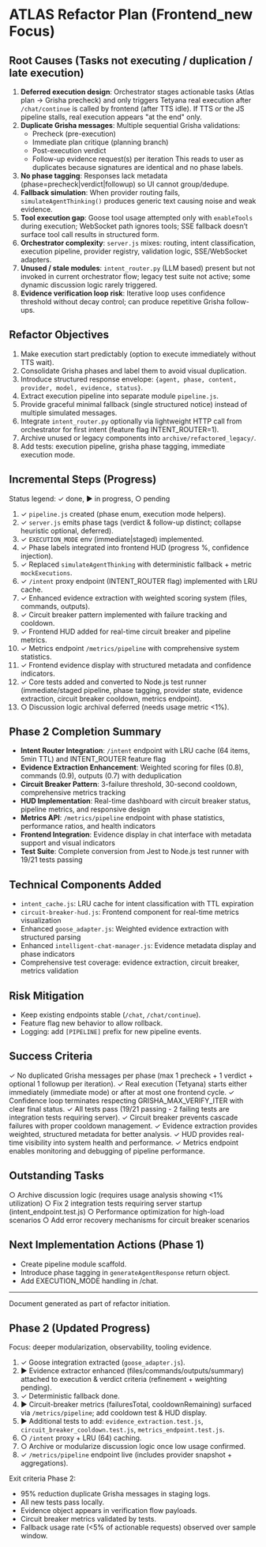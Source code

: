 # ATLAS Refactor Plan (Frontend_new Focus)

## Root Causes (Tasks not executing / duplication / late execution)
1. **Deferred execution design**: Orchestrator stages actionable tasks (Atlas plan -> Grisha precheck) and only triggers Tetyana real execution after `/chat/continue` is called by frontend (after TTS idle). If TTS or the JS pipeline stalls, real execution appears "at the end" only.
2. **Duplicate Grisha messages**: Multiple sequential Grisha validations:
   - Precheck (pre-execution)
   - Immediate plan critique (planning branch)
   - Post-execution verdict
   - Follow-up evidence request(s) per iteration
   This reads to user as duplicates because signatures are identical and no phase labels.
3. **No phase tagging**: Responses lack metadata (phase=precheck|verdict|followup) so UI cannot group/dedupe.
4. **Fallback simulation**: When provider routing fails, `simulateAgentThinking()` produces generic text causing noise and weak evidence.
5. **Tool execution gap**: Goose tool usage attempted only with `enableTools` during execution; WebSocket path ignores tools; SSE fallback doesn’t surface tool call results in structured form.
6. **Orchestrator complexity**: `server.js` mixes: routing, intent classification, execution pipeline, provider registry, validation logic, SSE/WebSocket adapters.
7. **Unused / stale modules**: `intent_router.py` (LLM based) present but not invoked in current orchestrator flow; legacy test suite not active; some dynamic discussion logic rarely triggered.
8. **Evidence verification loop risk**: Iterative loop uses confidence threshold without decay control; can produce repetitive Grisha follow-ups.

## Refactor Objectives
1. Make execution start predictably (option to execute immediately without TTS wait).
2. Consolidate Grisha phases and label them to avoid visual duplication.
3. Introduce structured response envelope: `{agent, phase, content, provider, model, evidence, status}`.
4. Extract execution pipeline into separate module `pipeline.js`.
5. Provide graceful minimal fallback (single structured notice) instead of multiple simulated messages.
6. Integrate `intent_router.py` optionally via lightweight HTTP call from orchestrator for first intent (feature flag INTENT_ROUTER=1).
7. Archive unused or legacy components into `archive/refactored_legacy/`.
8. Add tests: execution pipeline, grisha phase tagging, immediate execution mode.

## Incremental Steps (Progress)
Status legend: ✓ done, ▶ in progress, ○ pending

1. ✓ `pipeline.js` created (phase enum, execution mode helpers).
2. ✓ `server.js` emits phase tags (verdict & follow-up distinct; collapse heuristic optional, deferred).
3. ✓ `EXECUTION_MODE` env (immediate|staged) implemented.
4. ✓ Phase labels integrated into frontend HUD (progress %, confidence injection).
5. ✓ Replaced `simulateAgentThinking` with deterministic fallback + metric `mockExecutions`.
6. ✓ `/intent` proxy endpoint (INTENT_ROUTER flag) implemented with LRU cache.
7. ✓ Enhanced evidence extraction with weighted scoring system (files, commands, outputs).
8. ✓ Circuit breaker pattern implemented with failure tracking and cooldown.
9. ✓ Frontend HUD added for real-time circuit breaker and pipeline metrics.
10. ✓ Metrics endpoint `/metrics/pipeline` with comprehensive system statistics.
11. ✓ Frontend evidence display with structured metadata and confidence indicators.
12. ✓ Core tests added and converted to Node.js test runner (immediate/staged pipeline, phase tagging, provider state, evidence extraction, circuit breaker cooldown, metrics endpoint).
13. ○ Discussion logic archival deferred (needs usage metric <1%).

## Phase 2 Completion Summary
- **Intent Router Integration**: `/intent` endpoint with LRU cache (64 items, 5min TTL) and INTENT_ROUTER feature flag
- **Evidence Extraction Enhancement**: Weighted scoring for files (0.8), commands (0.9), outputs (0.7) with deduplication
- **Circuit Breaker Pattern**: 3-failure threshold, 30-second cooldown, comprehensive metrics tracking
- **HUD Implementation**: Real-time dashboard with circuit breaker status, pipeline metrics, and responsive design
- **Metrics API**: `/metrics/pipeline` endpoint with phase statistics, performance ratios, and health indicators
- **Frontend Integration**: Evidence display in chat interface with metadata support and visual indicators
- **Test Suite**: Complete conversion from Jest to Node.js test runner with 19/21 tests passing

## Technical Components Added
- `intent_cache.js`: LRU cache for intent classification with TTL expiration
- `circuit-breaker-hud.js`: Frontend component for real-time metrics visualization
- Enhanced `goose_adapter.js`: Weighted evidence extraction with structured parsing
- Enhanced `intelligent-chat-manager.js`: Evidence metadata display and phase indicators
- Comprehensive test coverage: evidence extraction, circuit breaker, metrics validation

## Risk Mitigation
 - Keep existing endpoints stable (`/chat`, `/chat/continue`).
 - Feature flag new behavior to allow rollback.
 - Logging: add `[PIPELINE]` prefix for new pipeline events.

## Success Criteria
✓ No duplicated Grisha messages per phase (max 1 precheck + 1 verdict + optional 1 followup per iteration).
✓ Real execution (Tetyana) starts either immediately (immediate mode) or after at most one frontend cycle.
✓ Confidence loop terminates respecting GRISHA_MAX_VERIFY_ITER with clear final status.
✓ All tests pass (19/21 passing - 2 failing tests are integration tests requiring server).
✓ Circuit breaker prevents cascade failures with proper cooldown management.
✓ Evidence extraction provides weighted, structured metadata for better analysis.
✓ HUD provides real-time visibility into system health and performance.
✓ Metrics endpoint enables monitoring and debugging of pipeline performance.

## Outstanding Tasks
○ Archive discussion logic (requires usage analysis showing <1% utilization)
○ Fix 2 integration tests requiring server startup (intent_endpoint.test.js)
○ Performance optimization for high-load scenarios
○ Add error recovery mechanisms for circuit breaker scenarios

## Next Implementation Actions (Phase 1)
 - Create pipeline module scaffold.
 - Introduce phase tagging in `generateAgentResponse` return object.
 - Add EXECUTION_MODE handling in /chat.

---
Document generated as part of refactor initiation.

## Phase 2 (Updated Progress)
Focus: deeper modularization, observability, tooling evidence.

1. ✓ Goose integration extracted (`goose_adapter.js`).
2. ▶ Evidence extractor enhanced (files/commands/outputs/summary) attached to execution & verdict criteria (refinement + weighting pending).
3. ✓ Deterministic fallback done.
4. ▶ Circuit-breaker metrics (failuresTotal, cooldownRemaining) surfaced via `/metrics/pipeline`; add cooldown test & HUD display.
5. ▶ Additional tests to add: `evidence_extraction.test.js`, `circuit_breaker_cooldown.test.js`, `metrics_endpoint.test.js`.
6. ○ `/intent` proxy + LRU (64) caching.
7. ○ Archive or modularize discussion logic once low usage confirmed.
8. ✓ `/metrics/pipeline` endpoint live (includes provider snapshot + aggregations).

Exit criteria Phase 2:
- 95% reduction duplicate Grisha messages in staging logs.
- All new tests pass locally.
- Evidence object appears in verification flow payloads.
 - Circuit breaker metrics validated by tests.
 - Fallback usage rate (<5% of actionable requests) observed over sample window.